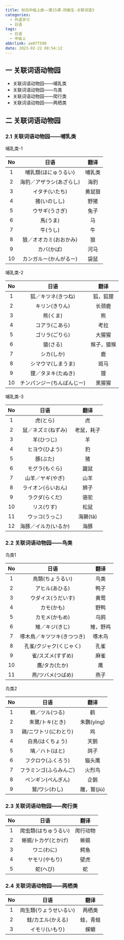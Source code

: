 ```yaml
---
title: 标日中级上册——第15课-同級生-关联词语3
categories:
  - 外语学习
  - 日语
tags:
  - 日语
  - 中级上
abbrlink: ae07f590
date: 2023-02-22 08:54:12
---
```

## 一 关联词语动物园

* 关联词语动物园——哺乳类
* 关联词语动物园——鸟类
* 关联词语动物园——爬行类
* 关联词语动物园——两栖类

<!--more-->

## 二 关联词语动物园

### 2.1 关联词语动物园——哺乳类

哺乳类-1

|  No  |           日语           |  翻译  |
| :--: | :----------------------: | :----: |
|  1   |   哺乳類(ほにゅうるい)   | 哺乳类 |
|  2   | 海豹／アザラシ(あざらし) |  海豹  |
|  3   |      イタチ(いたち)      | 黄鼠狼 |
|  4   |       猪(いのしし)       |  野猪  |
|  5   |      ウサギ(うさぎ)      |  兔子  |
|  6   |         馬(うま)         |   马   |
|  7   |         牛(うし)         |   牛   |
|  8   |  狼／オオカミ(おおかみ)  |   狼   |
|  9   |        カバ(かば)        |  河马  |
|  10  |  カンガルー(かんがるー)  |  袋鼠  |

哺乳类-2

|  No  |            日语            |    翻译    |
| :--: | :------------------------: | :--------: |
|  1   |     狐／キツネ(きつね)     |  狐，狐狸  |
|  2   |       キリン(きりん)       |   长颈鹿   |
|  3   |          熊(くま)          |     熊     |
|  4   |       コアラ(こあら)       |    考拉    |
|  5   |       ゴリラ(ごりら)       |   大猩猩   |
|  6   |          猿(さる)          | 猴子，猿猴 |
|  7   |         シカ(しか)         |     鹿     |
|  8   |     シマウマ(しまうま)     |    斑马    |
|  9   |     狸／タヌキ(たぬき)     |     狸     |
|  10  | チンパンジー(ちんぱんじー) |   黑猩猩   |

哺乳类-3

|  No  |         日语         |    翻译    |
| :--: | :------------------: | :--------: |
|  1   |       虎(とら)       |     虎     |
|  2   |  鼠／ネズミ(ねずみ)  | 老鼠，耗子 |
|  3   |      羊(ひつじ)      |     羊     |
|  4   |    ヒヨウ(ひよう)    |     豹     |
|  5   |       豚(ぶた)       |     猪     |
|  6   |    モグラ(もぐら)    |    鼹鼠    |
|  7   |   山羊／ヤギ(やぎ)   |    山羊    |
|  8   |  ライオン(らいおん)  |    狮子    |
|  9   |    ラクダ(らくだ)    |    骆驼    |
|  10  |      リス(りす)      |    松鼠    |
|  11  |    ウッコ(うっこ)    |  海獭(tǎ)  |
|  12  | 海豚／イルカ(いるか) |    海豚    |

### 2.2 关联词语动物园——鸟类

鸟类1

|  No  |            日语            |   翻译   |
| :--: | :------------------------: | :------: |
|  1   |      鳥類(ちょうるい)      |   鸟类   |
|  2   |       アヒル(あひる)       |   鸭子   |
|  3   |     ウダイス(うだいす)     |   黄莺   |
|  4   |         カモ(かも)         |   野鸭   |
|  5   |       カモメ(かもめ)       |   乌鸦   |
|  6   |       雉／キジ(きじ)       | 雉，野鸡 |
|  7   | 啄木鳥／キツツキ(きつつき) |  啄木鸟  |
|  8   |  孔雀/クジャク(くじゃく)   |   孔雀   |
|  9   |     雀/スズメ(すずめ)      |   麻雀   |
|  10  |       鷹/タカ(たか)        |    鹰    |
|  11  |     燕/ツバメ(つばめ)      |   燕子   |

鸟类2

|  No  |          日语          |    翻译     |
| :--: | :--------------------: | :---------: |
|  1   |     鶴／ツル(つる)     |     鹤      |
|  2   |    朱鷺/トキ(とき)     | 朱鸚(yīng)  |
|  3   | 鶏/ニワトリ(にわとり)  |     鸡      |
|  4   |    白鳥(はくちょう)    |    天鹅     |
|  5   |     鳩／ハト(はと)     |    鸽子     |
|  6   |   フクロウ(ふくろう)   |   猫头鹰    |
|  7   | フラミンゴ(ふらみんご) |   火烈鸟    |
|  8   |   ペンギン(ぺんぎん)   |    企鹅     |
|  9   |     鷲/ワシ(わし)      | 雕，鷲(jiù) |

### 2.3 关联词语动物园——爬行类

|  No  |         日语         |   翻译   |
| :--: | :------------------: | :------: |
|  1   | 爬虫類(はちゅうるい) | 爬行动物 |
|  2   | 蜥蜴/トカゲ(とかげ)  |   蜥蜴   |
|  3   |      ワニ(わに)      |   鳄鱼   |
|  4   |    ヤモリ(やもり)    |   壁虎   |
|  5   |       蛇(へび)       |    蛇    |

### 2.4 关联词语动物园——两栖类

|  No  |          日语          |   翻译   |
| :--: | :--------------------: | :------: |
|  1   | 両生類(りょうせいるい) |  两栖类  |
|  2   |   蛙/カエル(かえる)    | 蛙，青蛙 |
|  3   |     イモリ(いもり)     |   蝾螈   |



